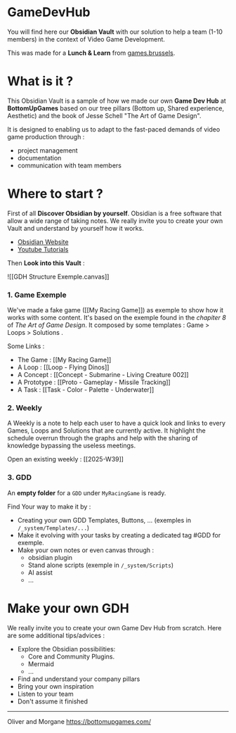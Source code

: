 # GameDevHub
You will find here our **Obsidian Vault** with our solution to help a team (1-10 members) in the context of Video Game Development.

This was made for a **Lunch & Learn** from [games.brussels](https://games.brussels/).

# What is it ?
This Obsidian Vault is a sample of how we made our own **Game Dev Hub** at **BottomUpGames** based on our tree pillars (Bottom up, Shared experience, Aesthetic) and the book of Jesse Schell "The Art of Game Design". 

It is designed to enabling us to adapt to the fast-paced demands of video game production through :
- project management
- documentation
- communication with team members


# Where to start ?
First of all **Discover Obsidian by yourself**. Obsidian is a free software that allow a wide range of taking notes. We really invite you to create your own Vault and understand by yourself how it works.

- [Obsidian Website](https://help.obsidian.md/)
- [Youtube Tutorials](https://youtu.be/OUrOfIqvGS4?si=PHphg4gXKw_BQOXi)

Then **Look into this Vault** :

![[GDH Structure Exemple.canvas]]

### 1. Game Exemple
We've made a fake game ([[My Racing Game]]) as exemple to show how it works with some content. It's based on the exemple found in the *chapiter 8* of *The Art of Game Design*. It composed by some templates : Game > Loops > Solutions .

Some Links :
- The Game : [[My Racing Game]]
- A Loop : [[Loop - Flying Dinos]]
- A Concept : [[Concept - Submarine - Living Creature 002]]
- A Prototype : [[Proto - Gameplay - Missile Tracking]]
- A Task : [[Task - Color - Palette - Underwater]]

### 2. Weekly
A Weekly is a note to help each user to have a quick look and links to every Games, Loops and Solutions that are currently active. It highlight the schedule overrun through the graphs and help with the sharing of knowledge bypassing the useless meetings.

Open an existing weekly : [[2025-W39]]


### 3. GDD
An **empty folder** for a `GDD` under `MyRacingGame` is ready.

Find Your way to make it by :
- Creating your own GDD Templates, Buttons, ... (exemples in `/_system/Templates/...`)
- Make it evolving with your tasks by creating a dedicated tag #GDD for exemple.
- Make your own notes or even canvas through :
	- obsidian plugin
	- Stand alone scripts (exemple in `/_system/Scripts`)
	- AI assist
	- ...



# Make your own GDH
We really invite you to create your own Game Dev Hub from scratch.
Here are some additional tips/advices :

- Explore the Obsidian possibilities:
	- Core and Community Plugins.
	- Mermaid
	- ...
- Find and understand your company pillars 
- Bring your own inspiration
- Listen to your team
- Don't assume it finished



---


Oliver and Morgane
https://bottomupgames.com/
